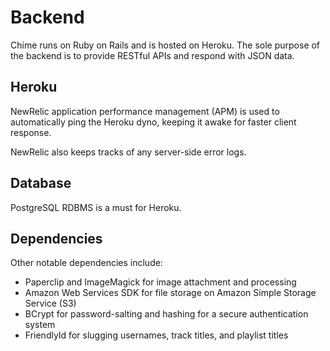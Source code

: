 # Backend

Chime runs on Ruby on Rails and is hosted on Heroku. The sole purpose of the backend is to provide RESTful APIs and respond with JSON data.

## Heroku

NewRelic application performance management (APM) is used to automatically ping the Heroku dyno, keeping it awake for faster client response.

NewRelic also keeps tracks of any server-side error logs.

## Database

PostgreSQL RDBMS is a must for Heroku.

## Dependencies

Other notable dependencies include:

- Paperclip and ImageMagick for image attachment and processing
- Amazon Web Services SDK for file storage on Amazon Simple Storage Service (S3)
- BCrypt for password-salting and hashing for a secure authentication system
- FriendlyId for slugging usernames, track titles, and playlist titles
